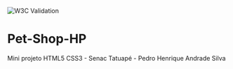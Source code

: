 ![W3C Validation](https://img.shields.io/w3c-validation/html?targetUrl=https%3A%2F%2Fph-andr.github.io%2FPet-Shop-HP%2F)

# Pet-Shop-HP
Mini projeto HTML5 CSS3 - Senac Tatuapé - Pedro Henrique Andrade Silva
